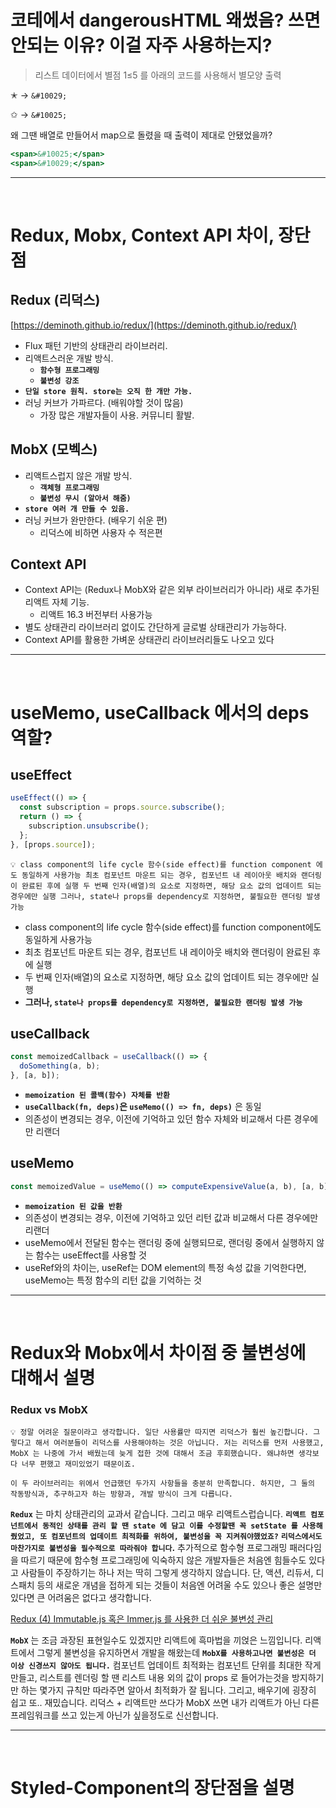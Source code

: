 # 코테에서 dangerousHTML 왜썼음? 쓰면 안되는 이유? 이걸 자주 사용하는지?

> 리스트 데이터에서 별점 1≤5 를 아래의 코드를 사용해서 별모양 출력

&#10029; -> `&#10029;`

&#10025; -> `&#10025;`

왜 그땐 배열로 만들어서 map으로 돌렸을 때 출력이 제대로 안됐었을까?

```jsx
<span>&#10025;</span>
<span>&#10029;</span>
```

---

<br />

# Redux, Mobx, Context API 차이, 장단점

## **Redux (리덕스)**

[https://deminoth.github.io/redux/](https://deminoth.github.io/redux/)

- Flux 패턴 기반의 상태관리 라이브러리.
- 리액트스러운 개발 방식.
  - **`함수형 프로그래밍`**
  - **`불변성 강조`**
- **`단일 store 원칙. store는 오직 한 개만 가능.`**
- 러닝 커브가 가파르다. (배워야할 것이 많음)
  - 가장 많은 개발자들이 사용. 커뮤니티 활발.

## **MobX (모벡스)**

- 리액트스럽지 않은 개발 방식.
  - **`객체형 프로그래밍`**
  - **`불변성 무시 (알아서 해줌)`**
- **`store 여러 개 만들 수 있음.`**
- 러닝 커브가 완만한다. (배우기 쉬운 편)
  - 리덕스에 비하면 사용자 수 적은편

## **Context API**

- Context API는 (Redux나 MobX와 같은 외부 라이브러리가 아니라) 새로 추가된 리액트 자체 기능.
  - 리액트 16.3 버전부터 사용가능
- 별도 상태관리 라이브러리 없이도 간단하게 글로벌 상태관리가 가능하다.
- Context API를 활용한 가벼운 상태관리 라이브러리들도 나오고 있다

---

<br />

# useMemo, useCallback 에서의 deps 역할?

## useEffect

```jsx
useEffect(() => {
  const subscription = props.source.subscribe();
  return () => {
    subscription.unsubscribe();
  };
}, [props.source]);
```

    💡 class component의 life cycle 함수(side effect)를 function component 에도 동일하게 사용가능 최초 컴포넌트 마운트 되는 경우, 컴포넌트 내 레이아웃 배치와 랜더링이 완료된 후에 실행 두 번째 인자(배열)의 요소로 지정하면, 해당 요소 값의 업데이트 되는 경우에만 실행 그러나, state나 props를 dependency로 지정하면, 불필요한 랜더링 발생 가능

- class component의 life cycle 함수(side effect)를 function component에도 동일하게 사용가능
- 최초 컴포넌트 마운트 되는 경우, 컴포넌트 내 레이아웃 배치와 랜더링이 완료된 후에 실행
- 두 번째 인자(배열)의 요소로 지정하면, 해당 요소 값의 업데이트 되는 경우에만 실행
- **그러나, `state나 props를 dependency로 지정하면, 불필요한 랜더링 발생 가능`**

## useCallback

```jsx
const memoizedCallback = useCallback(() => {
  doSomething(a, b);
}, [a, b]);
```

- **`memoization 된 콜백(함수) 자체를 반환`**
- **`useCallback(fn, deps)`은 `useMemo(() => fn, deps)`** 은 동일
- 의존성이 변경되는 경우, 이전에 기억하고 있던 함수 자체와 비교해서 다른 경우에만 리랜더

## useMemo

```jsx
const memoizedValue = useMemo(() => computeExpensiveValue(a, b), [a, b]);
```

- **`memoization 된 값을 반환`**
- 의존성이 변경되는 경우, 이전에 기억하고 있던 리턴 값과 비교해서 다른 경우에만 리랜더
- useMemo에서 전달된 함수는 랜더링 중에 실행되므로, 랜더링 중에서 실행하지 않는 함수는 useEffect를 사용할 것
- useRef와의 차이는, useRef는 DOM element의 특정 속성 값을 기억한다면, useMemo는 특정 함수의 리턴 값을 기억하는 것

---

<br />

# Redux와 Mobx에서 차이점 중 불변성에 대해서 설명

### **Redux vs MobX**

    💡 정말 어려운 질문이라고 생각합니다. 일단 사용률만 따지면 리덕스가 훨씬 높긴합니다. 그렇다고 해서 여러분들이 리덕스를 사용해야하는 것은 아닙니다. 저는 리덕스를 먼저 사용했고, MobX 는 나중에 가서 배웠는데 늦게 접한 것에 대해서 조금 후회했습니다. 왜냐하면 생각보다 너무 편했고 재미있었기 때문이죠.

    이 두 라이브러리는 위에서 언급했던 두가지 사항들을 충분히 만족합니다. 하지만, 그 둘의 작동방식과, 추구하고자 하는 방향과, 개발 방식이 크게 다릅니다.

**`Redux`** 는 마치 상태관리의 교과서 같습니다. 그리고 매우 리액트스럽습니다. **`리액트 컴포넌트에서 동적인 상태를 관리 할 땐 state 에 담고 이를 수정할땐 꼭 setState 를 사용해줬었고, 또 컴포넌트의 업데이트 최적화를 위하여, 불변성을 꼭 지켜줘야했었죠?`** **`리덕스에서도 마찬가지로 불변성을 필수적으로 따라줘야 합니다`.** 추가적으로 함수형 프로그래밍 패러다임을 따르기 때문에 함수형 프로그래밍에 익숙하지 않은 개발자들은 처음엔 힘들수도 있다고 사람들이 주장하기는 하나 저는 딱히 그렇게 생각하지 않습니다. 단, 액션, 리듀서, 디스패치 등의 새로운 개념을 접하게 되는 것들이 처음엔 어려울 수도 있으나 좋은 설명만 있다면 큰 어려움은 없다고 생각합니다.

[Redux (4) Immutable.js 혹은 Immer.js 를 사용한 더 쉬운 불변성 관리](https://velog.io/@velopert/20180908-1909-%EC%9E%91%EC%84%B1%EB%90%A8-etjltaigd1)

**`MobX`** 는 조금 과장된 표현일수도 있겠지만 리액트에 흑마법을 끼얹은 느낌입니다. 리액트에서 그렇게 불변성을 유지하면서 개발을 해왔는데 **`MobX를 사용하고나면 불변성은 더 이상 신경쓰지 않아도 됩니다.`** 컴포넌트 업데이트 최적화는 컴포넌트 단위를 최대한 작게 만들고, 리스트를 렌더링 할 땐 리스트 내용 외의 값이 props 로 들어가는것을 방지하기만 하는 몇가지 규칙만 따라주면 알아서 최적화가 잘 됩니다. 그리고, 배우기에 굉장히 쉽고 또.. 재밌습니다. 리덕스 + 리액트만 쓰다가 MobX 쓰면 내가 리액트가 아닌 다른 프레임워크를 쓰고 있는게 아닌가 싶을정도로 신선합니다.

---

<br />

# Styled-Component의 장단점을 설명
